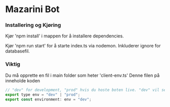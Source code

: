 # Mazarini Bot

### Installering og Kjøring

Kjør 'npm install' i mappen for å installere dependencies.

Kjør 'npm run start' for å starte index.ts via nodemon. Inkluderer ignore for databasefil.


### Viktig
Du må opprette en fil i main folder som heter 'client-env.ts'
Denne filen på inneholde koden
```javascript
// "dev" for development, "prod" hvis du hoste boten live. "dev" vil sende warning hvis folk bruke boten mens du utvikle
export type env = "dev" | "prod";
export const environment: env = "dev";
```